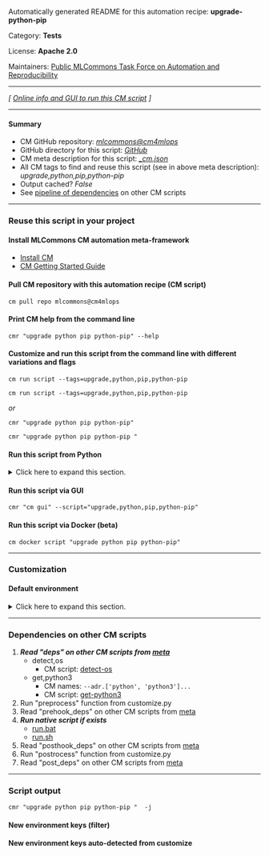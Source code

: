Automatically generated README for this automation recipe: **upgrade-python-pip**

Category: **Tests**

License: **Apache 2.0**

Maintainers: [Public MLCommons Task Force on Automation and Reproducibility](https://github.com/mlcommons/ck/blob/master/docs/taskforce.md)

---
*[ [Online info and GUI to run this CM script](https://access.cknowledge.org/playground/?action=scripts&name=upgrade-python-pip,4343ed2d9a974923) ]*

---
#### Summary

* CM GitHub repository: *[mlcommons@cm4mlops](https://github.com/mlcommons/cm4mlops/tree/dev)*
* GitHub directory for this script: *[GitHub](https://github.com/mlcommons/cm4mlops/tree/dev/script/upgrade-python-pip)*
* CM meta description for this script: *[_cm.json](_cm.json)*
* All CM tags to find and reuse this script (see in above meta description): *upgrade,python,pip,python-pip*
* Output cached? *False*
* See [pipeline of dependencies](#dependencies-on-other-cm-scripts) on other CM scripts


---
### Reuse this script in your project

#### Install MLCommons CM automation meta-framework

* [Install CM](https://access.cknowledge.org/playground/?action=install)
* [CM Getting Started Guide](https://github.com/mlcommons/ck/blob/master/docs/getting-started.md)

#### Pull CM repository with this automation recipe (CM script)

```cm pull repo mlcommons@cm4mlops```

#### Print CM help from the command line

````cmr "upgrade python pip python-pip" --help````

#### Customize and run this script from the command line with different variations and flags

`cm run script --tags=upgrade,python,pip,python-pip`

`cm run script --tags=upgrade,python,pip,python-pip `

*or*

`cmr "upgrade python pip python-pip"`

`cmr "upgrade python pip python-pip " `


#### Run this script from Python

<details>
<summary>Click here to expand this section.</summary>

```python

import cmind

r = cmind.access({'action':'run'
                  'automation':'script',
                  'tags':'upgrade,python,pip,python-pip'
                  'out':'con',
                  ...
                  (other input keys for this script)
                  ...
                 })

if r['return']>0:
    print (r['error'])

```

</details>


#### Run this script via GUI

```cmr "cm gui" --script="upgrade,python,pip,python-pip"```

#### Run this script via Docker (beta)

`cm docker script "upgrade python pip python-pip" `

___
### Customization

#### Default environment

<details>
<summary>Click here to expand this section.</summary>

These keys can be updated via `--env.KEY=VALUE` or `env` dictionary in `@input.json` or using script flags.


</details>

___
### Dependencies on other CM scripts


  1. ***Read "deps" on other CM scripts from [meta](https://github.com/mlcommons/cm4mlops/tree/dev/script/upgrade-python-pip/_cm.json)***
     * detect,os
       - CM script: [detect-os](https://github.com/mlcommons/cm4mlops/tree/master/script/detect-os)
     * get,python3
       * CM names: `--adr.['python', 'python3']...`
       - CM script: [get-python3](https://github.com/mlcommons/cm4mlops/tree/master/script/get-python3)
  1. Run "preprocess" function from customize.py
  1. Read "prehook_deps" on other CM scripts from [meta](https://github.com/mlcommons/cm4mlops/tree/dev/script/upgrade-python-pip/_cm.json)
  1. ***Run native script if exists***
     * [run.bat](https://github.com/mlcommons/cm4mlops/tree/dev/script/upgrade-python-pip/run.bat)
     * [run.sh](https://github.com/mlcommons/cm4mlops/tree/dev/script/upgrade-python-pip/run.sh)
  1. Read "posthook_deps" on other CM scripts from [meta](https://github.com/mlcommons/cm4mlops/tree/dev/script/upgrade-python-pip/_cm.json)
  1. Run "postrocess" function from customize.py
  1. Read "post_deps" on other CM scripts from [meta](https://github.com/mlcommons/cm4mlops/tree/dev/script/upgrade-python-pip/_cm.json)

___
### Script output
`cmr "upgrade python pip python-pip "  -j`
#### New environment keys (filter)

#### New environment keys auto-detected from customize
